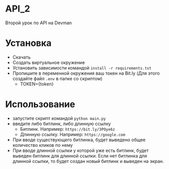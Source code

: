 # API_2
Второй урок по API на Devman

# Установка
- Скачать
- Создать виртуальное окружение
- Установить зависимости командой `install -r requirements.txt`
- Пропишите в переменной окружения ваш токен на Bit.ly (Для этого создайте файл `.env` в папке со скриптом)
  - TOKEN={token}

# Использование
- запустите скрипт командой `python main.py`
- введите либо битлинк, либо длинную ссылку
  - Битлинк. Например: `https://bit.ly/3POye6z`
  - Длинную ссылку. Например: `https://google.com`
- При вводе существующего битлинка, будет выведено общее количество кликов по нему
- При вводе длинной ссылки у которой уже есть битлинк, будет выведен битлинк для длинной ссылки. Если нет битлинка для длинной ссылки, то будет создан новый битлинк и выведен на экран.

